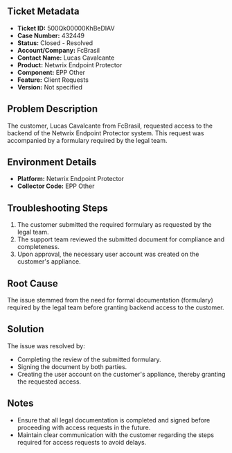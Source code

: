 ## Ticket Metadata
- **Ticket ID:** 500Qk00000KhBeDIAV
- **Case Number:** 432449
- **Status:** Closed - Resolved
- **Account/Company:** FcBrasil
- **Contact Name:** Lucas Cavalcante
- **Product:** Netwrix Endpoint Protector
- **Component:** EPP Other
- **Feature:** Client Requests
- **Version:** Not specified

## Problem Description
The customer, Lucas Cavalcante from FcBrasil, requested access to the backend of the Netwrix Endpoint Protector system. This request was accompanied by a formulary required by the legal team.

## Environment Details
- **Platform:** Netwrix Endpoint Protector
- **Collector Code:** EPP Other

## Troubleshooting Steps
1. The customer submitted the required formulary as requested by the legal team.
2. The support team reviewed the submitted document for compliance and completeness.
3. Upon approval, the necessary user account was created on the customer's appliance.

## Root Cause
The issue stemmed from the need for formal documentation (formulary) required by the legal team before granting backend access to the customer.

## Solution
The issue was resolved by:
- Completing the review of the submitted formulary.
- Signing the document by both parties.
- Creating the user account on the customer's appliance, thereby granting the requested access.

## Notes
- Ensure that all legal documentation is completed and signed before proceeding with access requests in the future.
- Maintain clear communication with the customer regarding the steps required for access requests to avoid delays.
